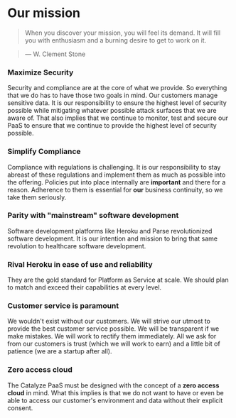 # Our mission

> When you discover your mission, you will feel its demand. It will fill you with enthusiasm and a burning desire to get to work on it.

>  — W. Clement Stone


### Maximize Security
Security and compliance are at the core of what we provide. So everything that we do has to have those two goals in mind. Our customers manage sensitive data. It is our responsibility to ensure the highest level of security possible while mitigating whatever possible attack surfaces that we are aware of. That also implies that we continue to monitor, test and secure our PaaS to ensure that we continue to provide the highest level of security possible.


### Simplify Compliance
Compliance with regulations is challenging. It is our responsibility to stay abreast of these regulations and implement them as much as possible into the offering. Policies put into place internally are **important** and there for a reason. Adherence to them is essential for **our** business continuity, so we take them seriously.


### Parity with "mainstream" software development
Software development platforms like Heroku and Parse revolutionized software development. It is our intention and mission to bring that same revolution to healthcare software development.


### Rival Heroku in ease of use and reliability
They are the gold standard for Platform as Service at scale. We should plan to match and exceed their capabilities at every level.

### Customer service is paramount
We wouldn't exist without our customers. We will strive our utmost to provide the best customer service possible. We will be transparent if we make mistakes. We will work to rectify them immediately. All we ask for from our customers is trust (which we will work to earn) and a little bit of patience (we are a startup after all).

### Zero access cloud
The Catalyze PaaS must be designed with the concept of a **zero access cloud** in mind. What this implies is that we do not want to have or even be able to access our customer's environment and data without their explicit consent.
